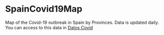 # SpainCovid19Map
Map of the Covid-19 outbreak in Spain by Provinces. Data is updated daily. You can access to this data in  [Datos Covid](https://www.datoscovid.es/)
